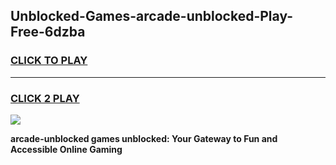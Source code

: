 
## Unblocked-Games-arcade-unblocked-Play-Free-6dzba
<h3>
<a href="https://premium76.site?title=arcade-unblocked&ref=10A">CLICK TO PLAY</a></h3>
<hr>

<h3>
<a href="https://premium76.site?title=arcade-unblocked&ref=10A">CLICK 2 PLAY</a>
  
</h3>

<a href="https://premium76.site?title=arcade-unblocked&ref=10A"><img src="https://clearcache.store/games.png"></a>


**arcade-unblocked games unblocked: Your Gateway to Fun and Accessible Online Gaming**
